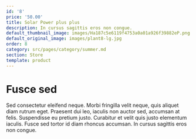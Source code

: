 ```yaml
---
id: '8'
price: '50.00'
title: Solar Power plus plus
description: In cursus sagittis eros non congue.
default_thumbnail_image: images/Ha187c5e6119f4753a0a01a926f39882eP.png
default_original_image: images/plant8-lg.jpg
order: 8
category: src/pages/category/summer.md
section: Store
template: product
---
```


# Fusce sed

Sed consectetur eleifend neque. Morbi fringilla velit neque, quis aliquet diam rutrum eget. Praesent dui leo, iaculis non auctor sed, accumsan at felis. Suspendisse eu pretium justo. Curabitur et velit quis justo elementum iaculis. Fusce sed tortor id diam rhoncus accumsan. In cursus sagittis eros non congue.
